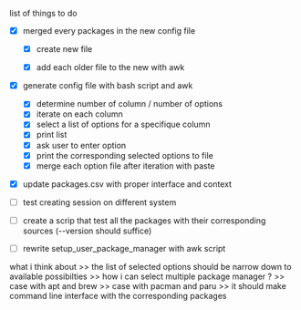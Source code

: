 list of things to do


- [x] merged every packages in the new config file
    - [x] create new file
    - [x] add each older file to the new with awk


- [x] generate config file with bash script and awk
    - [x] determine number of column / number of options
    - [x] iterate on each column
    - [x] select a list of options for a specifique column
    - [x] print list
    - [x] ask user to enter option
    - [x] print the corresponding selected options to file
    - [x] merge each option file after iteration with paste

- [x] update packages.csv with proper interface and context

- [ ] test creating session on different system

- [ ] create a scrip that test all the packages with their corresponding sources (--version should suffice)

- [ ] rewrite setup_user_package_manager with awk script




what i think about >> the list of selected options should be narrow down to available possibilties
                    >> how i can select multiple package manager ?
                    >> case with apt and brew
                    >> case with pacman and paru
                    >> it should make command line interface with the corresponding packages

